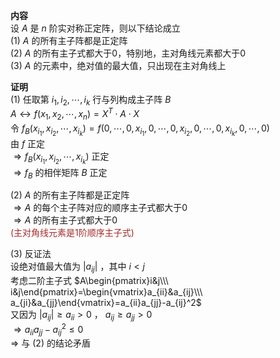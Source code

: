 **内容**  
设 $A$ 是 $n$ 阶实对称正定阵，则以下结论成立  
 $(1)$   $A$ 的所有主子阵都是正定阵  
 $(2)$   $A$ 的所有主子式都大于0，特别地，主对角线元素都大于0  
 $(3)$   $A$ 的元素中，绝对值的最大值，只出现在主对角线上  
  
**证明**  
 $(1)$  任取第 $i_1,i_2,\cdots,i_k$ 行与列构成主子阵 $B$   
 $A\leftrightarrow f(x_1,x_2,\cdots,x_n)=X^T\cdot A\cdot X$   
令 $f_B(x_{i_1},x_{i_2},\cdots,x_{i_k})=f(0,\cdots,0,x_{i_1},0,\cdots,0,x_{i_2},0,\cdots,0,x_{i_k},0,\cdots,0)$   
由 $f$ 正定  
 $\Rightarrow f_B(x_{i_1},x_{i_2},\cdots,x_{i_k})$ 正定  
 $\Rightarrow f_B$ 的相伴矩阵 $B$ 正定  
  
 $(2)$   $A$ 的所有主子阵都是正定阵  
 $\Rightarrow A$ 的每个主子阵对应的顺序主子式都大于0  
 $\Rightarrow A$ 的所有主子式都大于0  
<font color=brown>(主对角线元素是1阶顺序主子式)</font>  
  
 $(3)$  反证法  
设绝对值最大值为 $|a_{ij}|$ ，其中 $i<j$   
考虑二阶主子式 $A\begin{pmatrix}i&j\\\ i&j\end{pmatrix}=\begin{vmatrix}a_{ii}&a_{ij}\\\ a_{ji}&a_{jj}\end{vmatrix}=a_{ii}a_{jj}-a_{ij}^2$   
又因为 $|a_{ij}|\geq a_{ii}>0$ ， $a_{ij}\geq a_{jj}>0$   
 $\Rightarrow a_{ii}a_{jj}-a_{ij}^2\le0$   
 $\Rightarrow$ 与 $(2)$ 的结论矛盾  
